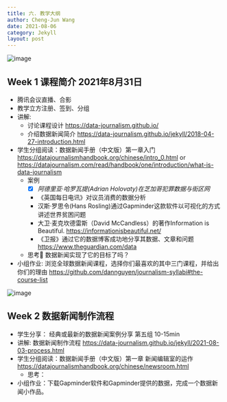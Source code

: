 ```yaml
---
title: 六. 教学大纲
author: Cheng-Jun Wang
date: 2021-08-06
category: Jekyll
layout: post
---
```


![image](https://user-images.githubusercontent.com/543384/131483188-15268874-86dd-4903-b8b7-09b3fdb148f6.png)


## Week 1 课程简介 2021年8月31日

- 腾讯会议直播、合影
- 教学立方注册、签到、分组
- 讲解: 
  - 讨论课程设计 https://data-journalism.github.io/
  - 介绍数据新闻简介 https://data-journalism.github.io/jekyll/2018-04-27-introduction.html
- 学生分组阅读：数据新闻手册（中文版）第一章入门 https://datajournalismhandbook.org/chinese/intro_0.html or https://datajournalism.com/read/handbook/one/introduction/what-is-data-journalism
  - 案例
    - [x] _阿德里亚·哈罗瓦提(Adrian Holovaty)在芝加哥犯罪数据与街区网_
    - 《英国每日电讯》对议员消费的数据分析
    - 汉斯·罗思令(Hans Rosling)通过Gapminder这款软件以可视化的方式讲述世界贫困问题
    - 大卫·麦克坎德雷斯（David McCandless）的著作Information is Beautiful. https://informationisbeautiful.net/
    - 《卫报》通过它的数据博客成功地分享其数据、文章和问题 https://www.theguardian.com/data
  - 思考🤔 数据新闻实现了它的目标了吗？
- 小组作业: 浏览全球数据新闻课程，选择你们最喜欢的其中三门课程，并给出你们的理由 https://github.com/dannguyen/journalism-syllabi#the-course-list


![image](https://user-images.githubusercontent.com/543384/131483626-c5c199ae-1878-4a3d-bda5-3381d9c3c1cb.png)


## Week 2 数据新闻制作流程

- 学生分享： 经典或最新的数据新闻案例分享 第五组 10-15min
- 讲解: 数据新闻制作流程 https://data-journalism.github.io/jekyll/2021-08-03-process.html
- 学生分组阅读：数据新闻手册（中文版）第一章 新闻编辑室的运作 https://datajournalismhandbook.org/chinese/newsroom.html
  - 思考：
- 小组作业：下载Gapminder软件和Gapminder提供的数据，完成一个数据新闻小作品。


